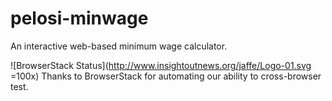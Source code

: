# pelosi-minwage
An interactive web-based minimum wage calculator.

![BrowserStack Status](http://www.insightoutnews.org/jaffe/Logo-01.svg =100x) Thanks to BrowserStack for automating our ability to cross-browser test.
